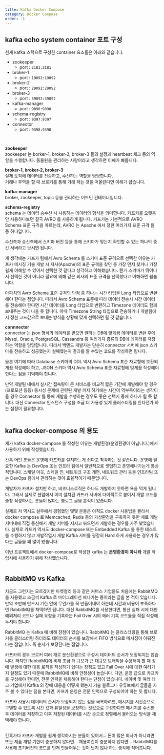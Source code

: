 ```yaml
---
title: Kafka Docker Compose
category: Docker Compose
order: -1
---
```


## kafka echo system container 포트 구성

현재 kafka 스택으로 구성한 container 요소들은 아래와 같습니다.
- zookeeper 
  - port : `2181:2181`
- broker-1
  - port : `19092:19092`
- broker-2
  - port : `29092:29092`
- broker-3
  - port : `39092:39092`
- kafka-manager
  - port : `9090:9090`
- schema-registry
  - port : `9397:9397`
- connector
  - port : `9398:9398`
<br>

**zookeeper**<br>
zookeeper 는 borker-1, broker-2, broker-3 들의 설정과 heartbeat 체크 등의 역할을 수행합니다. 동물원을 관리하는 사람이라고 생각하면 이해가 빠릅니다.<br>

**broker-1, broker-2, broker-3**<br>
실제 토픽에 데이터를 전송하고, 수신하는 역할을 담당합니다.<br>
거래나 무역을 할 때 브로커를 통해 거래 하는 것을 떠올린다면 이해가 쉽습니다.<br>

**kafka-manager**<br>
broker, zookeeper, topic 등을 관리하는 어드민 컨테이너입니다.<br>

**schema-registry**<br>
schema 는 데이터 송수신 시 사용하는 데이터의 형식을 의미합니다. 카프카를 오랫동안 사용하다보면 결국 AVRO 를 사용하게 됩니다. 카프카는 기본적으로 AVRO Schema 표준 규격을 따르는데, AVRO 는 Apache 에서 정한 여러가지 표준 규격 들 중 하나입니다. <br>

수신측과 송신측에서 스키마 버전 등을 통해 스키마가 맞는지 확인할 수 있는 하나의 중간 서버라고 보시면 됩니다. <br>

제 생각에는 카프카 팀에서 Avro Schema 를 스키마 표준 규격으로 선택한 이유는 카프카 메시징 기술 개발 시 자사(Apache)의 표준 규격을 찾던 중 가장 먼저 찾거나 가장 쉽게 이해할 수 있어서 선택한 것 같다고 생각하고 이해했습니다. 뭔가 스키마가 뛰어나서 선택한 것이 아니라 필요에 의해 같은 회사의 표준 규격을 선택했다고 이해하면 쉽습니다.<br>

아파치의 Avro Schema 표준 규격의 단점 중 하나는 시간 타입을 Long 타입으로 변환해야 한다는 점입니다. 따라서 Avro Schema 표준에 따라 데이터 전송시 시간 데이터를 전송해야 한다면 시간 데이터를 Long 타입으로 변환하고 Timezone 데이터도 함께 보내주는 것이 나을 듯 합니다. 이때 Timezone String 타입으로 전송하거나 개발팀에서 정한 코드값으로 보내는 방식을 상황에 맞게 선택하면 될 것 같습니다.
<br>

**connnector**<br>
connector 는 json 형식의 데이터를 받으면 원하는 DB에 맞게끔 데이터를 변환 후에 Mysql, Oracle, PostgreSQL, Cassandra 등 여러가지 종류의 DB에 데이터를 저장하는 역할을 담당합니다. 따라서 백엔드 개발자는 단순히 connector 서버에 json 스키마를 전송하고 성공했는지 실패했는지 결과를 알 수있는 코드를 작성하면 됩니다.<br>

물론 여기에 따라 Database 스키마의 DDL 역시 Avro Schema 표준 자료형에 호환되게끔 작성해야 하고, JSON 스키마 역시 Avro Schema 표준 자료형에 맞게끔 작성해야 한다는 점을 기억해야 합니다.<br>

만약 개발팀 내에서 실시간 접속량이 큰 서비스를 비교적 짧은 기간에 개발해야 할 경우 (프로모션 등등) 동시성 문제에 관련된 개발 까지 하기에는 시간이 역부족이라는 생각이 들 경우 Connector 를 통해 개발을 수행하는 경우도 좋은 선택지 중에 하나가 될 듯 합니다. 대신 Connector 인스턴스 구성을 조금 더 가용성 있게 클러스터링을 한다던가 하는 설정이 필요합니다.<br>
<br>


## kafka docker-compose 의 용도
제가 kafka docker-compose 를 작성한 이유는 개발환경(운영환경이 아닙니다.)에서 사용하기 위해 작성했습니다.<br>

간혹 어떤 분들은 운영에 카프카를 설치하는게 쉽다고 착각하는 것 같습니다. 운영에 필요한 Kafka 는 DevOps 또는 인프라 팀에서 일반적으로 셋업하고 운영해나가는게 통상적입니다. 스케일 아웃, 스케일 인, 네트워크 구조 개편, 네트워크 관리 등을 인프라팀 또는 DevOps 팀에서 관리하는 것이 효율적이기 때문입니다.<br>

개발자가 카프카 설치만 하고, 비즈니스로직은 하나도 개발하지 못하면 욕을 먹게 됩니다. 그래서 실제로 현업에서 이미 설치된 카프카 서버에 다이렉트로 붙어서 개발 코드를 줄창 작성하시는 분들이 많다는 블로그 글을 본적이 있습니다.<br>

실제로 저 역시도 실무에서 경험했던 몇몇 분들은 아직도 docker 사용법을 몰라서 docker compose 로 Memcached, Redis 등의 가상환경을 구축하지 못한 채로 개발 서버내에 직접 통신해서 개발 서버를 지지고 볶으면서 개발하는 경우를 자주 봤었습니다. 실제로 카프카 역시도 docker-compose 또는 Embedded Kafka 를 통한 테스트를 수행하지 않고 개발작업시 개발 Kafka 서버를 굉장히 Hard 하게 사용하는 경우가 많다는 글들을 꽤 많이 봤습니다.<br>

이번 프로젝트에서 docker-compose로 작성한 kafka 는 **운영환경이 아니라** 개발 작업시에 사용하기 위해 작성했습니다.<br>
<br>

## RabbitMQ vs Kafka
지금도 그런지는 모르겠지만 마켓컬리 등과 같은 커머스 기업들도 처음에는 RabbitMQ를 사용했고 조금씩 Kafka 로 마이그레이션 해나가는 중이라는 글을 본 적이 있습니다. 만약 초반에 반드시 기한 안에 무언가를 꼭 만들어내야 하는데 시간과 비용이 부족하다면 RabbitMQ를 채택하면 됩니다. 대신 RabbitMQ를 사용한다면, 통신 실패 시에 대한 예외처리 코드나 실패 요청을 기록하는 Fail Over 시의 에러 기록 코드들을 직접 작성해두셔야 합니다.<br>

RabbitMQ 는 Kafka 에 비해 장점이 있습니다. RabbitMQ 는 클러스터링을 통해 브로커를 클러스터링 하더라도 데이터의 순서를 보장해서 FIFO 방식으로 메시징이 이뤄진다는 점입니다. 즉 순서가 보장된다는 점입니다.<br>

카프카의 경우 브로커 여러 개로 분산환경으로 구성시 데이터의 순서가 보장되지는 않습니다. 하지만 RabbitMQ에 비해 조금 더 규모가 큰 대규모 트래픽을 수용해야 할 때 장애 발생에 대한 대응 로직을 작성하기 쉽다는 장점도 있고 Fail Over 시에 대한 여러가지 설정도 있기 때문에 RabbitMQ에 비해 안정성이 높습니다. 다만, 운영 급으로 카프카를 구성해야 한다면, 전문 인력을 채용해야 한다는 단점이 있습니다. 네이버 및 여러 테크 기업에서 Kafka 의 장애 대응을 어떻게 했는지 기술 블로그나 유튜브에서 글들을 자주 볼 수 있다는 점을 본다면, 카프카 운영은 전문 인력으로 구성되어야 하는 듯 합니다.<br>

카프카 사용시 데이터의 순서가 보장되지 않는 점을 극복하려면, 메시지를 시간순으로 구별할 수 있도록 시간 값과 유일성을 보장하는 킷값으로 구성한다면 메시지를 수신한 후 데이터를 저장하고 이후 저장된 데이터를 시간 순으로 정렬해서 불러오는 방식을 채택해야 합니다.<br>
<br>

간혹가다 카프카 개발을 쉽게 생각하시는 분들이 있어서... 돈이 많은 회사가 아니라면, 또는 제품 개발 기한이 충분하지 않다면... 채용여건이 충분하지 않다면... RabbitMQ를 사용해 초기버전의 코드를 먼저 만들어두는 것이 낫지 않나 하는 생각에 적어봅니다.<br>
<br>

